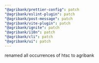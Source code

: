 ```yaml
---
"@agribank/prettier-config": patch
"@agribank/eslint-plugin": patch
"@agribank/post-message": patch
"@agribank/vite-plugin": patch
"@agribank/ignite": patch
"@agribank/i18n": patch
"@agribank/cli": patch
"@agribank/ui": patch
---
```


renamed all occurrences of htsc to agribank

